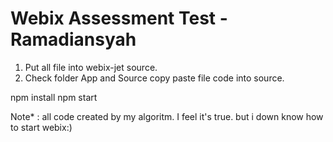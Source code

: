 # Webix Assessment Test - Ramadiansyah
1. Put all file into webix-jet source. 
2. Check folder App and Source copy paste file code into source. 

npm install 
npm start

Note* : all code created by my algoritm. I feel it's true. but i down know how to start webix:)

